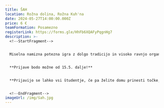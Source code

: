 ```yaml
---
title: ŠAH
location: Rožna dolina, Rožna Kuh'na
date: 2024-05-27T14:00:00.000Z
price: 6 €
teamFormation: Posamezno
registerLink: https://forms.gle/HhFb6XQAFyPqgnHg7
description: >-
  <!--StartFragment-->


  Miselna namizna potezna igra z dolgo tradicijo in visoko ravnjo organiziranosti po celem svetu bo tudi letos na Majskih igrah ponovno ponudila priložnost, da se izkažete. Vsak igralec ima na začetku 16 figur razporejenih po določenem vrstnem redu, zrcalno nasproti. Prvi na potezi ima bele in drugi črne figure. Cilj igre je matirati nasprotnega kralja. Tekmovalo se bo v mešani kategoriji, kar pomeni, da bo skupno tekmovanje za moške in ženske. 


  **P﻿rijave bodo možne od 15.5. dalje!**


  **Prijavijo se lahko vsi študentje, če pa želite domu prinesti točke, morate biti stanovalec študentskega doma. 1. mesto prinese domu 8 točk, 2. mesto 6 točk in 3. mesto 4 točke.**


  <!--EndFragment-->
imageUrl: /img/šah.jpg
---
```

